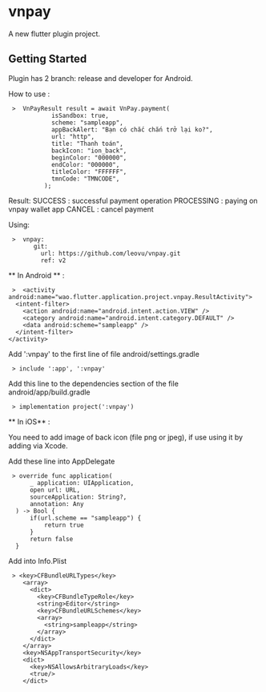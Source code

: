 # vnpay

A new flutter plugin project.

## Getting Started

Plugin has 2 branch: release and developer for Android.

How to use :

     >  VnPayResult result = await VnPay.payment(
                isSandbox: true,
                scheme: "sampleapp",
                appBackAlert: "Bạn có chắc chắn trở lại ko?",
                url: "http",
                title: "Thanh toán",
                backIcon: "ion_back",
                beginColor: "000000",
                endColor: "000000",
                titleColor: "FFFFFF",
                tmnCode: "TMNCODE",
              );

Result: 
SUCCESS : successful payment operation
PROCESSING : paying on vnpay wallet app
CANCEL : cancel payment

Using: 
 
     >  vnpay:
           git:
             url: https://github.com/leovu/vnpay.git
             ref: v2
             

** In Android ** :
 
     >  <activity android:name="wao.flutter.application.project.vnpay.ResultActivity">
      <intent-filter>
        <action android:name="android.intent.action.VIEW" />
        <category android:name="android.intent.category.DEFAULT" />
        <data android:scheme="sampleapp" />
      </intent-filter>
    </activity>
    
    
 Add ':vnpay' to the first line of file android/settings.gradle
 
     > include ':app', ':vnpay'
     
     
 Add this line to the dependencies section of the file android/app/build.gradle
 
     > implementation project(':vnpay')
 
 
 ** In iOS** :
 
 You need to add image of back icon (file png or jpeg), if use using it by adding via Xcode.
 
 Add these line into AppDelegate
 
     > override func application(
          _ application: UIApplication,
          open url: URL,
          sourceApplication: String?,
          annotation: Any
      ) -> Bool {
          if(url.scheme == "sampleapp") {
              return true
          }
          return false
      }
 
 
 Add into Info.Plist 
 
     > <key>CFBundleURLTypes</key>
        <array>
          <dict>
            <key>CFBundleTypeRole</key>
            <string>Editor</string>
            <key>CFBundleURLSchemes</key>
            <array>
              <string>sampleapp</string>
            </array>
          </dict>
        </array>
        <key>NSAppTransportSecurity</key>
        <dict>
          <key>NSAllowsArbitraryLoads</key>
          <true/>
        </dict>
